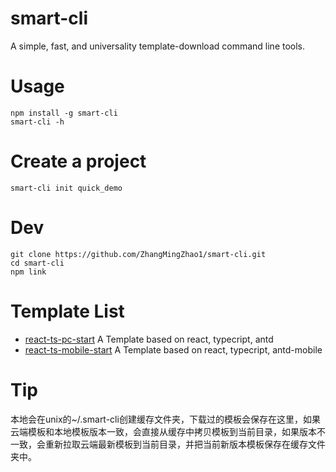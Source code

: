 # smart-cli

A simple, fast, and universality template-download command line tools.

# Usage

```
npm install -g smart-cli
smart-cli -h
```

# Create a project

```
smart-cli init quick_demo
```

# Dev
```
git clone https://github.com/ZhangMingZhao1/smart-cli.git
cd smart-cli 
npm link
```
# Template List

+ [react-ts-pc-start](https://github.com/jd-smart-fe/react-ts-pc-start) A Template based on react, typecript, antd
+ [react-ts-mobile-start](https://github.com/jd-smart-fe/react-ts-mobile-start) A Template based on react, typecript, antd-mobile

# Tip

本地会在unix的~/.smart-cli创建缓存文件夹，下载过的模板会保存在这里，如果云端模板和本地模板版本一致，会直接从缓存中拷贝模板到当前目录，如果版本不一致，会重新拉取云端最新模板到当前目录，并把当前新版本模板保存在缓存文件夹中。
